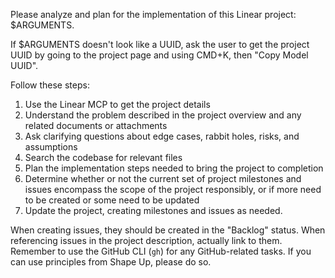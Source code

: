 Please analyze and plan for the implementation of this Linear project: $ARGUMENTS.

If $ARGUMENTS doesn't look like a UUID, ask the user to get the project UUID by going to the project page and using CMD+K, then "Copy Model UUID".

Follow these steps:

1. Use the Linear MCP to get the project details
2. Understand the problem described in the project overview and any related documents or attachments
3. Ask clarifying questions about edge cases, rabbit holes, risks, and assumptions
4. Search the codebase for relevant files
5. Plan the implementation steps needed to bring the project to completion
6. Determine whether or not the current set of project milestones and issues encompass the scope of the project responsibly, or if more need to be created or some need to be updated
7. Update the project, creating milestones and issues as needed. 

When creating issues, they should be created in the "Backlog" status.
When referencing issues in the project description, actually link to them.
Remember to use the GitHub CLI (`gh`) for any GitHub-related tasks.
If you can use principles from Shape Up, please do so.
